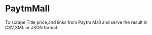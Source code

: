 # PaytmMall
To scrape Title,price,and links from Paytm Mall and serve the result in CSV,XML or JSON format.
